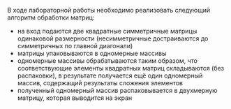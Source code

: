 В ходе лабораторной работы необходимо реализовать следующий алгоритм обработки матриц:

- на вход подаются две квадратные симметричные матрицы одинаковой размерности (несимметричные достраиваются до симметричных по главной диагонали)
- матрицы упаковываются в одномерные массивы
- одномерные массивы обрабатываются таким образом, что соответствующие элементы квадратных матриц складываются (без распаковки), в результате получается ещё один одномерный массив, содержащий результаты сложения элементов
- полученный одномерный массив распаковывается в двухмерную матрицу, которая выводится на экран
